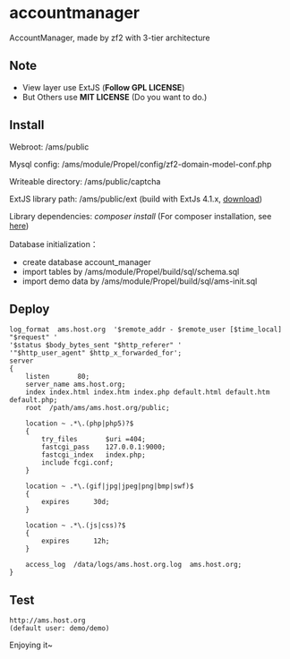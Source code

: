 accountmanager
==============

AccountManager, made by zf2 with 3-tier architecture
## Note ##

 - View layer use ExtJS (**Follow GPL LICENSE**)
 - But Others use **MIT LICENSE** (Do you want to do.)

## Install ##

Webroot: /ams/public

Mysql config: /ams/module/Propel/config/zf2-domain-model-conf.php

Writeable directory: /ams/public/captcha

ExtJS library path: /ams/public/ext (build with ExtJs 4.1.x, [download][1])

Library dependencies: *composer install* (For composer installation, see [here][2])

Database initialization：

 - create database account_manager
 - import tables by /ams/module/Propel/build/sql/schema.sql
 - import demo data by /ams/module/Propel/build/sql/ams-init.sql


## Deploy ##

    log_format  ams.host.org  '$remote_addr - $remote_user [$time_local] "$request" '                                                                                            
    '$status $body_bytes_sent "$http_referer" '
    '"$http_user_agent" $http_x_forwarded_for';
    server
    {
        listen       80; 
        server_name ams.host.org;
        index index.html index.htm index.php default.html default.htm default.php;
        root  /path/ams/ams.host.org/public;

        location ~ .*\.(php|php5)?$
        {   
            try_files       $uri =404;
            fastcgi_pass    127.0.0.1:9000;
            fastcgi_index   index.php;
            include fcgi.conf;
        }   

        location ~ .*\.(gif|jpg|jpeg|png|bmp|swf)$
        {   
            expires      30d;
        }   

        location ~ .*\.(js|css)?$
        {   
            expires      12h;
        }   

        access_log  /data/logs/ams.host.org.log  ams.host.org;
    }

## Test ##

    http://ams.host.org
    (default user: demo/demo)
Enjoying it~

  [1]: http://www.sencha.com/products/extjs/download/
  [2]: https://getcomposer.org/